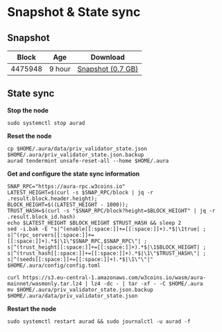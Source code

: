 # Snapshot & State sync

## Snapshot

| Block   | Age      | Download                                                                                                                         |
| ------- | -------- | -------------------------------------------------------------------------------------------------------------------------------- |
|   4475948   |  9 hour | [Snapshot (0.7 GB)](https://s3.eu-central-1.amazonaws.com/w3coins.io/snapshots/aura-mainnet/aura_snapsot_latest.tar.lz4)  |

## State sync

**Stop the node**

```
sudo systemctl stop aurad
```

**Reset the node**

```
cp $HOME/.aura/data/priv_validator_state.json $HOME/.aura/priv_validator_state.json.backup
aurad tendermint unsafe-reset-all --home $HOME/.aura
```

**Get and configure the state sync information**

```
SNAP_RPC="https://aura-rpc.w3coins.io"
LATEST_HEIGHT=$(curl -s $SNAP_RPC/block | jq -r .result.block.header.height);
BLOCK_HEIGHT=$((LATEST_HEIGHT - 1000));
TRUST_HASH=$(curl -s "$SNAP_RPC/block?height=$BLOCK_HEIGHT" | jq -r .result.block_id.hash) 
echo $LATEST_HEIGHT $BLOCK_HEIGHT $TRUST_HASH && sleep 2
sed -i.bak -E "s|^(enable[[:space:]]+=[[:space:]]+).*$|\1true| ;
s|^(rpc_servers[[:space:]]+=[[:space:]]+).*$|\1\"$SNAP_RPC,$SNAP_RPC\"| ;
s|^(trust_height[[:space:]]+=[[:space:]]+).*$|\1$BLOCK_HEIGHT| ;
s|^(trust_hash[[:space:]]+=[[:space:]]+).*$|\1\"$TRUST_HASH\"| ;
s|^(seeds[[:space:]]+=[[:space:]]+).*$|\1\"\"|" $HOME/.aura/config/config.toml
```

```
curl https://s3.eu-central-1.amazonaws.com/w3coins.io/wasm/aura-mainnet/wasmonly.tar.lz4 | lz4 -dc - | tar -xf - -C $HOME/.aura
mv $HOME/.aura/priv_validator_state.json.backup $HOME/.aura/data/priv_validator_state.json
```

**Restart the node**

```
sudo systemctl restart aurad && sudo journalctl -u aurad -f
```
